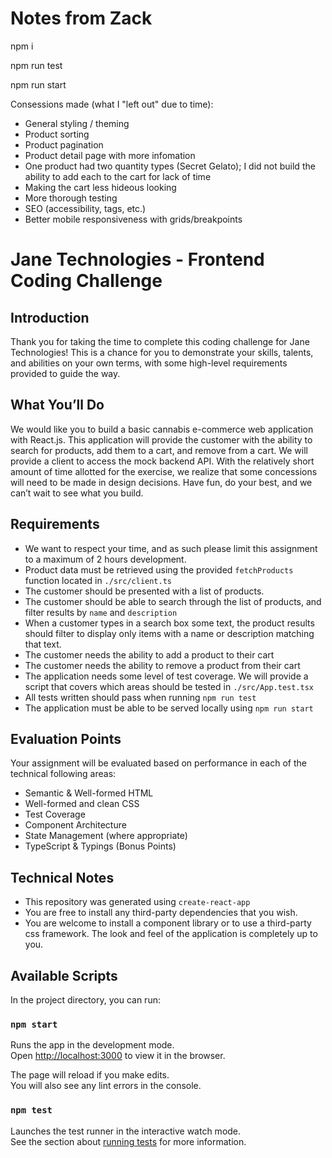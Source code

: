 # Notes from Zack

npm i

npm run test

npm run start

Consessions made (what I "left out" due to time):

- General styling / theming
- Product sorting
- Product pagination
- Product detail page with more infomation
- One product had two quantity types (Secret Gelato); I did not build the ability to add each to the cart for lack of time
- Making the cart less hideous looking
- More thorough testing
- SEO (accessibility, tags, etc.)
- Better mobile responsiveness with grids/breakpoints

# Jane Technologies - Frontend Coding Challenge

## Introduction

Thank you for taking the time to complete this coding challenge for Jane Technologies! This is a chance for you to demonstrate your skills, talents, and abilities on your own terms, with some high-level requirements provided to guide the way.

## What You’ll Do

We would like you to build a basic cannabis e-commerce web application with React.js. This application will provide the customer with the ability to search for products, add them to a cart, and remove from a cart. We will provide a client to access the mock backend API. With the relatively short amount of time allotted for the exercise, we realize that some concessions will need to be made in design decisions. Have fun, do your best, and we can’t wait to see what you build.

## Requirements

- We want to respect your time, and as such please limit this assignment to a maximum of 2 hours development.
- Product data must be retrieved using the provided `fetchProducts` function located in `./src/client.ts`
- The customer should be presented with a list of products.
- The customer should be able to search through the list of products, and filter results by `name` and `description`
- When a customer types in a search box some text, the product results should filter to display only items with a name or description matching that text.
- The customer needs the ability to add a product to their cart
- The customer needs the ability to remove a product from their cart
- The application needs some level of test coverage. We will provide a script that covers which areas should be tested in `./src/App.test.tsx`
- All tests written should pass when running `npm run test`
- The application must be able to be served locally using `npm run start`

## Evaluation Points

Your assignment will be evaluated based on performance in each of the technical following areas:

- Semantic & Well-formed HTML
- Well-formed and clean CSS
- Test Coverage
- Component Architecture
- State Management (where appropriate)
- TypeScript & Typings (Bonus Points)

## Technical Notes

- This repository was generated using `create-react-app`
- You are free to install any third-party dependencies that you wish.
- You are welcome to install a component library or to use a third-party css framework. The look and feel of the application is completely up to you.

## Available Scripts

In the project directory, you can run:

### `npm start`

Runs the app in the development mode.\
Open [http://localhost:3000](http://localhost:3000) to view it in the browser.

The page will reload if you make edits.\
You will also see any lint errors in the console.

### `npm test`

Launches the test runner in the interactive watch mode.\
See the section about [running tests](https://facebook.github.io/create-react-app/docs/running-tests) for more information.

